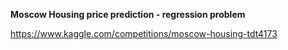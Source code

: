 **Moscow Housing price prediction - regression problem**

https://www.kaggle.com/competitions/moscow-housing-tdt4173
